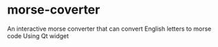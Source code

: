 # morse-coverter
An interactive morse converter that can convert English letters to morse code Using Qt widget
